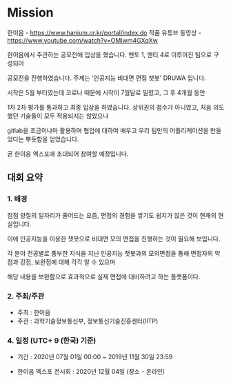 # Mission
한이음 - https://www.hanium.or.kr/portal/index.do
작품 유튜브 동영상  - https://www.youtube.com/watch?v=OMIwm4GXqXw

한이음에서 주관하는 공모전에 입상을 했습니다. 멘토 1, 멘티 4로 이루어진 팀으로 구성되어

공모전을 진행하였습니다. 주제는 '인공지능 비대면 면접 챗봇' DRUWA 입니다.

시작은 5월 부터였는데 코로나 때문에 시작이 7월달로 밀렸고, 그 후 4개월 동안

1차 2차 평가를 통과하고 최종 입상을 하였습니다. 상위권의 점수가 아니였고, 처음 의도했던 기술들이 모두 적용되지는 않았으나

gitlab을 조금이나마 활용하며 협업에 대하여 배우고 우리 팀만의 어플리케이션을 만들었다는 뿌듯함을 얻었습니다.

곧 한이음 엑스포에 초대되어 참여할 예정입니다.


## 대회 요약

### 1. 배경 

점점 양질의 일자리가 줄어드는 요즘, 면접의 경험을 쌓기도 쉽지가 않은 것이 현재의 현실입니다.

이에 인공지능을 이용한 챗봇으로 비대면 모의 면접을 진행하는 것이 필요해 보입니다. 

각 분야 전공별로 풍부한 지식을 지닌 인공지능 챗봇과의 모의면접을 통해 면접자의 약점과 강점, 보완점에 대해 각각 알 수 있으며 

해당 내용을 보완함으로 효과적으로 실제 면접에 대비하려고 하는 플랫폼이다.


### 2. 주최/주관

- 주최 : 한이음
- 주관 : 과학기술정보통신부, 정보통신기술진흥센터(IITP)


### 4. 일정 (UTC+ 9 (한국) 기준)

- 기간 : 2020년 07월 01일 00:00 ~ 2019년 11월 30일 23:59 

- 한이음 엑스포 전시회 : 2020년 12월 04일 (장소 - 온라인) 
